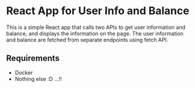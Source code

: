 # React App for User Info and Balance
This is a simple React app that calls two APIs to get user information and balance, and displays the information on the page. The user information and balance are fetched from separate endpoints using fetch API.

## Requirements
* Docker
* Nothing else :D ...!!
